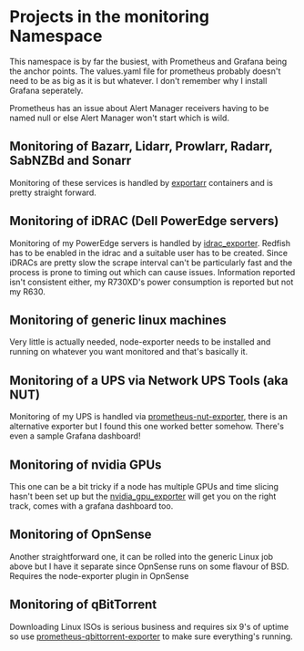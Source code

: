 
# Projects in the monitoring Namespace

This namespace is by far the busiest, with Prometheus and Grafana being the anchor points. The values.yaml file for prometheus probably doesn't need to be as big as it is but whatever. I don't remember why I install Grafana seperately.

Prometheus has an issue about Alert Manager receivers having to be named null or else Alert Manager won't start which is wild.

## Monitoring of Bazarr, Lidarr, Prowlarr, Radarr, SabNZBd and Sonarr

Monitoring of these services is handled by [exportarr](https://github.com/onedr0p/exportarr) containers and is pretty straight forward.

## Monitoring of iDRAC (Dell PowerEdge servers)

Monitoring of my PowerEdge servers is handled by [idrac_exporter](https://github.com/mrlhansen/idrac_exporter). Redfish has to be enabled in the idrac and a suitable user has to be created. Since iDRACs are pretty slow the scrape interval can't be particularly fast and the process is prone to timing out which can cause issues. Information reported isn't consistent either, my R730XD's power consumption is reported but not my R630.

## Monitoring of generic linux machines

Very little is actually needed, node-exporter needs to be installed and running on whatever you want monitored and that's basically it.

## Monitoring of a UPS via Network UPS Tools (aka NUT)

Monitoring of my UPS is handled via [prometheus-nut-exporter](https://github.com/hon95/prometheus-nut-exporter), there is an alternative exporter but I found this one worked better somehow. There's even a sample Grafana dashboard!

## Monitoring of nvidia GPUs

This one can be a bit tricky if a node has multiple GPUs and time slicing hasn't been set up but the [nvidia_gpu_exporter](https://github.com/utkuozdemir/nvidia_gpu_exporter) will get you on the right track, comes with a grafana dashboard too.

## Monitoring of OpnSense

Another straightforward one, it can be rolled into the generic Linux job above but I have it separate since OpnSense runs on some flavour of BSD. Requires the node-exporter plugin in OpnSense

## Monitoring of qBitTorrent

Downloading Linux ISOs is serious business and requires six 9's of uptime so use [prometheus-qbittorrent-exporter](https://github.com/esanchezm/prometheus-qbittorrent-exporter) to make sure everything's running.

